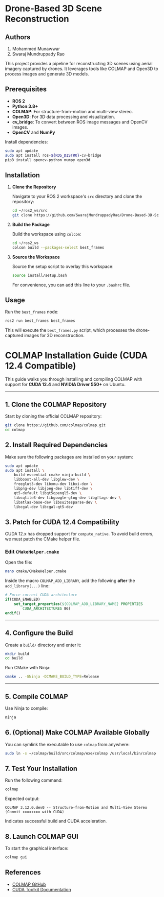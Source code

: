 
# Drone-Based 3D Scene Reconstruction

## Authors
1. Mohammed Munawwar
2. Swaraj Mundruppady Rao

This project provides a pipeline for reconstructing 3D scenes using aerial imagery captured by drones. It leverages tools like COLMAP and Open3D to process images and generate 3D models.

## Prerequisites

- **ROS 2**
- **Python 3.8+**
- **COLMAP**: For structure-from-motion and multi-view stereo.
- **Open3D**: For 3D data processing and visualization.
- **cv_bridge**: To convert between ROS image messages and OpenCV images.
- **OpenCV** and **NumPy**

Install dependencies:

```bash
sudo apt update
sudo apt install ros-${ROS_DISTRO}-cv-bridge
pip3 install opencv-python numpy open3d
```

## Installation

1. **Clone the Repository**

   Navigate to your ROS 2 workspace's `src` directory and clone the repository:

   ```bash
   cd ~/ros2_ws/src
   git clone https://github.com/SwarajMundruppadyRao/Drone-Based-3D-Scene-Reconstruction.git
   ```

2. **Build the Package**

   Build the workspace using `colcon`:

   ```bash
   cd ~/ros2_ws
   colcon build --packages-select best_frames
   ```

3. **Source the Workspace**

   Source the setup script to overlay this workspace:

   ```bash
   source install/setup.bash
   ```

   For convenience, you can add this line to your `.bashrc` file.

## Usage

Run the `best_frames` node:

```bash
ros2 run best_frames best_frames
```

This will execute the `best_frames.py` script, which processes the drone-captured images for 3D reconstruction.

# COLMAP Installation Guide (CUDA 12.4 Compatible)

This guide walks you through installing and compiling COLMAP with support for **CUDA 12.4** and **NVIDIA Driver 550+** on Ubuntu.

---

## 1. Clone the COLMAP Repository

Start by cloning the official COLMAP repository:

```bash
git clone https://github.com/colmap/colmap.git
cd colmap
```

## 2. Install Required Dependencies

Make sure the following packages are installed on your system:

```bash
sudo apt update
sudo apt install \
    build-essential cmake ninja-build \
    libboost-all-dev libglew-dev \
    freeglut3-dev libxmu-dev libxi-dev \
    libpng-dev libjpeg-dev libtiff-dev \
    qt5-default libqt5opengl5-dev \
    libsqlite3-dev libgoogle-glog-dev libgflags-dev \
    libatlas-base-dev libsuitesparse-dev \
    libcgal-dev libcgal-qt5-dev
```

## 3. Patch for CUDA 12.4 Compatibility

CUDA 12.x has dropped support for `compute_native`. To avoid build errors, we must patch the CMake helper file.

### Edit `CMakeHelper.cmake`

Open the file:

```bash
nano cmake/CMakeHelper.cmake
```

Inside the macro `COLMAP_ADD_LIBRARY`, add the following **after** the `add_library(...)` line:

```cmake
# Force correct CUDA architecture
if(CUDA_ENABLED)
    set_target_properties(${COLMAP_ADD_LIBRARY_NAME} PROPERTIES
        CUDA_ARCHITECTURES 86)
endif()
```


---

## 4. Configure the Build

Create a `build/` directory and enter it:

```bash
mkdir build
cd build
```

Run CMake with Ninja:

```bash
cmake .. -GNinja -DCMAKE_BUILD_TYPE=Release
```

---

## 5. Compile COLMAP

Use Ninja to compile:

```bash
ninja
```

## 6. (Optional) Make COLMAP Available Globally

You can symlink the executable to use `colmap` from anywhere:

```bash
sudo ln -s ~/colmap/build/src/colmap/exe/colmap /usr/local/bin/colmap
```

## 7. Test Your Installation

Run the following command:

```bash
colmap
```

Expected output:

```
COLMAP 3.12.0.dev0 -- Structure-from-Motion and Multi-View Stereo
(Commit xxxxxxxx with CUDA)
```

Indicates successful build and CUDA acceleration.

## 8. Launch COLMAP GUI

To start the graphical interface:

```bash
colmap gui
```

## References

- [COLMAP GitHub](https://github.com/colmap/colmap)
- [CUDA Toolkit Documentation](https://docs.nvidia.com/cuda/)
